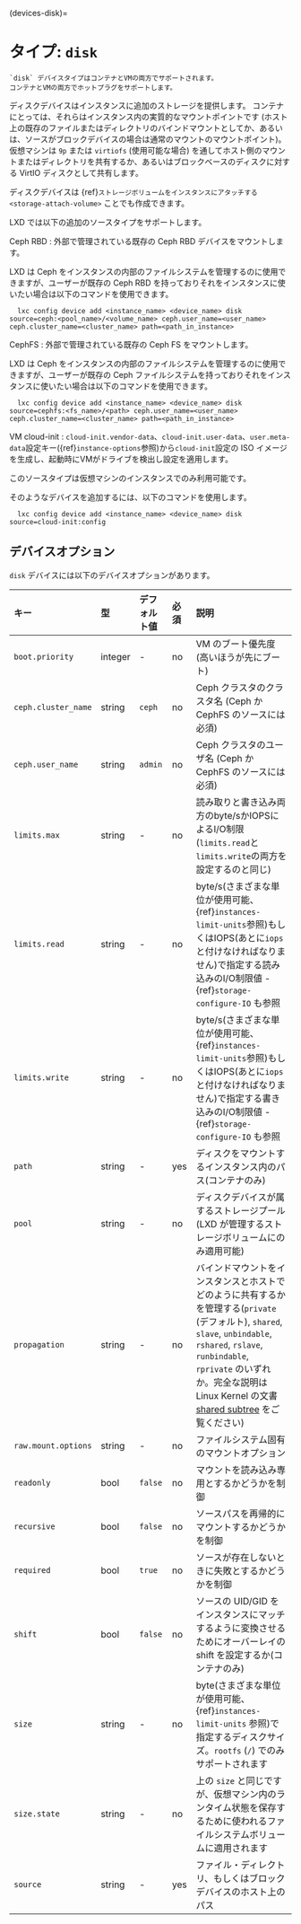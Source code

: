 (devices-disk)=
# タイプ: `disk`

```{note}
`disk` デバイスタイプはコンテナとVMの両方でサポートされます。
コンテナとVMの両方でホットプラグをサポートします。
```

ディスクデバイスはインスタンスに追加のストレージを提供します。
コンテナにとっては、それらはインスタンス内の実質的なマウントポイントです (ホスト上の既存のファイルまたはディレクトリのバインドマウントとしてか、あるいは、ソースがブロックデバイスの場合は通常のマウントのマウントポイント)。
仮想マシンは `9p` または `virtiofs` (使用可能な場合) を通してホスト側のマウントまたはディレクトリを共有するか、あるいはブロックベースのディスクに対する VirtIO ディスクとして共有します。

ディスクデバイスは {ref}`ストレージボリュームをインスタンスにアタッチする <storage-attach-volume>` ことでも作成できます。

LXD では以下の追加のソースタイプをサポートします。

Ceph RBD
: 外部で管理されている既存の Ceph RBD デバイスをマウントします。 

  LXD は Ceph をインスタンスの内部のファイルシステムを管理するのに使用できますが、ユーザーが既存の Ceph RBD を持っておりそれをインスタンスに使いたい場合は以下のコマンドを使用できます。

      lxc config device add <instance_name> <device_name> disk source=ceph:<pool_name>/<volume_name> ceph.user_name=<user_name> ceph.cluster_name=<cluster_name> path=<path_in_instance>

CephFS
: 外部で管理されている既存の Ceph FS をマウントします。

  LXD は Ceph をインスタンスの内部のファイルシステムを管理するのに使用できますが、ユーザーが既存の Ceph ファイルシステムを持っておりそれをインスタンスに使いたい場合は以下のコマンドを使用できます。

      lxc config device add <instance_name> <device_name> disk source=cephfs:<fs_name>/<path> ceph.user_name=<user_name> ceph.cluster_name=<cluster_name> path=<path_in_instance>

VM cloud-init
: `cloud-init.vendor-data`、`cloud-init.user-data`、`user.meta-data`設定キー({ref}`instance-options`参照)から`cloud-init`設定の ISO イメージを生成し、起動時にVMがドライブを検出し設定を適用します。

  このソースタイプは仮想マシンのインスタンスでのみ利用可能です。

  そのようなデバイスを追加するには、以下のコマンドを使用します。

      lxc config device add <instance_name> <device_name> disk source=cloud-init:config

## デバイスオプション

`disk` デバイスには以下のデバイスオプションがあります。

キー                | 型      | デフォルト値 | 必須 | 説明
:--                 | :--     | :--          | :--  | :--
`boot.priority`     | integer | -            | no   | VM のブート優先度 (高いほうが先にブート)
`ceph.cluster_name` | string  | `ceph`       | no   | Ceph クラスタのクラスタ名 (Ceph か CephFS のソースには必須)
`ceph.user_name`    | string  | `admin`      | no   | Ceph クラスタのユーザ名 (Ceph か CephFS のソースには必須)
`limits.max`        | string  | -            | no   | 読み取りと書き込み両方のbyte/sかIOPSによるI/O制限 (`limits.read`と`limits.write`の両方を設定するのと同じ)
`limits.read`       | string  | -            | no   | byte/s(さまざまな単位が使用可能、{ref}`instances-limit-units`参照)もしくはIOPS(あとに`iops`と付けなければなりません)で指定する読み込みのI/O制限値 - {ref}`storage-configure-IO` も参照
`limits.write`      | string  | -            | no   | byte/s(さまざまな単位が使用可能、{ref}`instances-limit-units`参照)もしくはIOPS(あとに`iops`と付けなければなりません)で指定する書き込みのI/O制限値 - {ref}`storage-configure-IO` も参照
`path`              | string  | -            | yes  | ディスクをマウントするインスタンス内のパス(コンテナのみ)
`pool`              | string  | -            | no   | ディスクデバイスが属するストレージプール(LXD が管理するストレージボリュームにのみ適用可能)
`propagation`       | string  | -            | no   | バインドマウントをインスタンスとホストでどのように共有するかを管理する(`private` (デフォルト), `shared`, `slave`, `unbindable`,  `rshared`, `rslave`, `runbindable`,  `rprivate` のいずれか。完全な説明は Linux Kernel の文書 [shared subtree](https://www.kernel.org/doc/Documentation/filesystems/sharedsubtree.txt) をご覧ください) <!-- wokeignore:rule=slave -->
`raw.mount.options` | string  | -            | no   | ファイルシステム固有のマウントオプション
`readonly`          | bool    | `false`      | no   | マウントを読み込み専用とするかどうかを制御
`recursive`         | bool    | `false`      | no   | ソースパスを再帰的にマウントするかどうかを制御
`required`          | bool    | `true`       | no   | ソースが存在しないときに失敗とするかどうかを制御
`shift`             | bool    | `false`      | no   | ソースの UID/GID をインスタンスにマッチするように変換させるためにオーバーレイの shift を設定するか(コンテナのみ)
`size`              | string  | -            | no   | byte(さまざまな単位が使用可能、 {ref}`instances-limit-units` 参照)で指定するディスクサイズ。`rootfs` (`/`) でのみサポートされます
`size.state`        | string  | -            | no   | 上の `size` と同じですが、仮想マシン内のランタイム状態を保存するために使われるファイルシステムボリュームに適用されます
`source`            | string  | -            | yes  | ファイル・ディレクトリ、もしくはブロックデバイスのホスト上のパス
